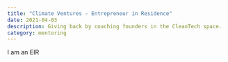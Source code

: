 ```yaml
---
title: "Climate Ventures - Entrepreneur in Residence"
date: 2021-04-03
description: Giving back by coaching founders in the CleanTech space. 
category: mentoring
---
```



I am an EIR

